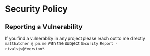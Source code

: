 # Security Policy

## Reporting a Vulnerability

If you find a vulnerablity in any project please reach out to me directly `matthatcher @ pm.me` with the subject `Security Report - rivalsjs@*version*`.